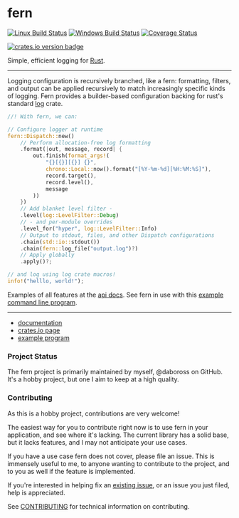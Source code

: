 fern
====
[![Linux Build Status][travis-image]][travis-builds]
[![Windows Build Status][appveyor-image]][appveyor-builds]
[![Coverage Status][coveralls-badge]][coveralls-builds]

[![crates.io version badge][cratesio-badge]][fern-crate]

Simple, efficient logging for [Rust].

---

Logging configuration is recursively branched, like a fern: formatting, filters, and output can be applied recursively to match increasingly specific kinds of logging. Fern provides a builder-based configuration backing for rust's standard [log] crate.

```rust
//! With fern, we can:

// Configure logger at runtime
fern::Dispatch::new()
    // Perform allocation-free log formatting
    .format(|out, message, record| {
        out.finish(format_args!(
            "{}[{}][{}] {}",
            chrono::Local::now().format("[%Y-%m-%d][%H:%M:%S]"),
            record.target(),
            record.level(),
            message
        ))
    })
    // Add blanket level filter -
    .level(log::LevelFilter::Debug)
    // - and per-module overrides
    .level_for("hyper", log::LevelFilter::Info)
    // Output to stdout, files, and other Dispatch configurations
    .chain(std::io::stdout())
    .chain(fern::log_file("output.log")?)
    // Apply globally
    .apply()?;

// and log using log crate macros!
info!("helllo, world!");
```

Examples of all features at the [api docs][fern-docs]. See fern in use with this [example command line program][fern-example].

---

- [documentation][fern-docs]
- [crates.io page][fern-crate]
- [example program][fern-example]

### Project Status

The fern project is primarily maintained by myself, @daboross on GitHub. It's a hobby project, but one I aim to keep at a high quality.

### Contributing

As this is a hobby project, contributions are very welcome!

The easiest way for you to contribute right now is to use fern in your application, and see where it's lacking. The current library has a solid base, but it lacks features, and I may not anticipate your use cases.

If you have a use case fern does not cover, please file an issue. This is immensely useful to me, to anyone wanting to contribute to the project, and to you as well if the feature is implemented.

If you're interested in helping fix an [existing issue](https://github.com/daboross/fern/issues), or an issue you just filed, help is appreciated.

See [CONTRIBUTING](./CONTRIBUTING.md) for technical information on contributing.

[Rust]: https://www.rust-lang.org/
[travis-image]: https://travis-ci.org/daboross/fern.svg?branch=master
[travis-builds]: https://travis-ci.org/daboross/fern
[appveyor-image]: https://ci.appveyor.com/api/projects/status/ofdv9657k88jbpel/branch/master?svg=true
[appveyor-image]: https://ci.appveyor.com/api/projects/status/github/daboross/fern?branch=master&svg=true
[appveyor-builds]: https://ci.appveyor.com/project/daboross/fern
[cratesio-badge]: http://meritbadge.herokuapp.com/fern
[coveralls-badge]: https://coveralls.io/repos/github/daboross/fern/badge.svg
[coveralls-builds]: https://coveralls.io/github/daboross/fern
[fern-docs]: https://docs.rs/fern/
[fern-crate]: https://crates.io/crates/fern
[fern-example]: https://github.com/daboross/fern/tree/master/examples/cmd-program.rs
[log]: https://github.com/rust-lang-nursery/log
